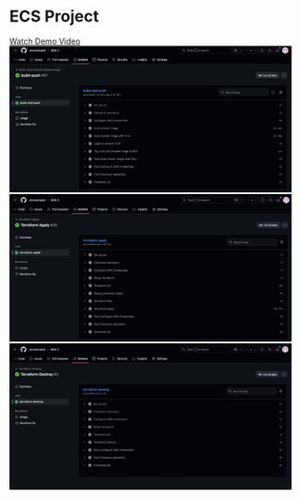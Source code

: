 # ECS Project
[Watch Demo Video](images-recordings/umami-demo.gif)
![Build & Push](images-recordings/build-push.png)
![Terraform Apply](images-recordings/apply.png)
![Terraform Destroy](images-recordings/destroy.png)